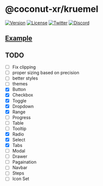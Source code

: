# @coconut-xr/kruemel

[![Version](https://img.shields.io/npm/v/@coconut-xr/kruemel?style=flat-square)](https://npmjs.com/package/@coconut-xr/kruemel)
[![License](https://img.shields.io/github/license/coconut-xr/kruemel.svg?style=flat-square)](https://github.com/coconut-xr/kruemel/blob/master/LICENSE)
[![Twitter](https://img.shields.io/twitter/follow/coconut_xr?style=flat-square)](https://twitter.com/coconut_xr)
[![Discord](https://img.shields.io/discord/1087727032240185424?style=flat-square&label=discord)](https://discord.gg/RbyaXJJaJM)

## [Example](https://codesandbox.io/s/kruemel-demo-nk6idg?file=/src/app.tsx)

## TODO

- [ ] Fix clipping
- [ ] proper sizing based on precision
- [ ] better styles
- [ ] themes
- [x] Button
- [x] Checkbox
- [x] Toggle
- [x] Dropdown
- [x] Range
- [ ] Progress
- [ ] Table
- [ ] Tooltip
- [x] Radio
- [x] Select
- [x] Tabs
- [ ] Modal
- [ ] Drawer
- [ ] Pagaination
- [ ] Navbar
- [ ] Steps
- [ ] Icon Set
